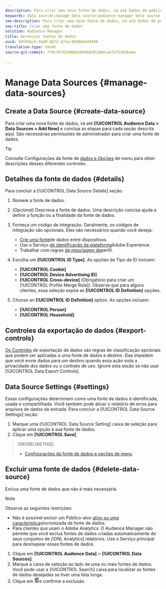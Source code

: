 ```yaml
---
description: Para criar uma nova fonte de dados, vá até Dados de público-alvo > Fontes de dados > Adicionar novo e conclua as etapas para cada seção descrita aqui. São necessárias permissões de administrador para criar uma fonte de dados.
keywords: data sources;manage data source;audience manager data source
seo-description: Para criar uma nova fonte de dados, vá até Dados de público-alvo > Fontes de dados > Adicionar novo e conclua as etapas para cada seção descrita aqui. São necessárias permissões de administrador para criar uma fonte de dados.
seo-title: Criar uma fonte de dados
solution: Audience Manager
title: Gerenciar fontes de dados
uuid: 4df65bcb-9ad9-4b72-a71e-8918b43d4850
translation-type: tm+mt
source-git-commit: 7f9c7b74150682e8e8b839148dcae72f53d3b4ae

---
```



# Manage Data Sources {#manage-data-sources}

## Create a Data Source {#create-data-source}

Para criar uma nova fonte de dados, vá até **[!UICONTROL Audience Data > Data Sources > Add New]** e conclua as etapas para cada seção descrita aqui. São necessárias permissões de administrador para criar uma fonte de dados.

<!-- create-datasource.xml -->

>[!TIP]
>
>Consulte Configurações da fonte de [dados e Opções](../features/datasources-list-and-settings.md#settings-menu-options) de menu para obter descrições desses diferentes controles.

## Detalhes da fonte de dados {#details}

Para concluir a [!UICONTROL Data Source Details] seção:

1. Nomeie a fonte de dados.
1. *(Opcional)* Descreva a fonte de dados. Uma descrição concisa ajuda a definir a função ou a finalidade da fonte de dados.
1. Forneça um código de integração. Geralmente, os códigos de integração são opcionais. Eles são necessários quando você deseja:

   * [Crie uma fonte](../features/profile-merge-rules/merge-rules-start.md#create-data-source)de dados entre dispositivos.
   * Use o Serviço [de identificação da plataforma](https://marketing.adobe.com/resources/help/en_US/mcvid/)Adobe Experience.
   * Trabalhar com regras [de mesclagem de](../features/profile-merge-rules/merge-rules-start.md)perfil.

1. Escolha um **[!UICONTROL ID Type]**. As opções de Tipo de ID incluem:

   * **[!UICONTROL Cookie]**
   * **[!UICONTROL Device Advertising ID]**
   * **[!UICONTROL Cross-device]** (Obrigatório para criar um [!UICONTROL Profile Merge Rule]). Observe que para alguns clientes, essa seleção expõe as **[!UICONTROL ID Definition]** opções.

1. Choose an **[!UICONTROL ID Definition]** option. As opções incluem:

   * **[!UICONTROL Person]**
   * **[!UICONTROL Household]**

## Controles da exportação de dados {#export-controls}

[Os Controles](../features/data-export-controls.md) de exportação de dados são regras de classificação opcionais que podem ser aplicadas a uma fonte de dados e destino. Elas impedem que você envie dados para um destino quando essa ação viola a privacidade dos dados ou o contrato de uso. Ignore esta seção se não usar [!UICONTROL Data Export Controls].

## Data Source Settings {#settings}

Essas configurações determinam como uma fonte de dados é identificada, usada e compartilhada. Você também pode ativar o relatório de erros para arquivos de dados de entrada. Para concluir a [!UICONTROL Data Source Settings] seção:

1. Marque uma [!UICONTROL Data Source Setting] caixa de seleção para aplicar uma opção à sua fonte de dados.
2. Clique em **[!UICONTROL Save]**.

>[!MORELIKETHIS]
>
>* [Configurações da fonte de dados e opções de menu](../features/datasources-list-and-settings.md#settings-menu-options)


## Excluir uma fonte de dados {#delete-data-source}

<!-- t_datasource_delete.xml -->

Exclua uma fonte de dados que não é mais necessária.

>[!NOTE]
>
>Observe as seguintes restrições:
>
>* Não é possível excluir um Público-alvo [ativo ou uma característica](../features/traits/client-activity-synced-audience-traits.md)sincronizada da fonte de dados.
>* Para clientes que usam o Adobe Analytics: O Audience Manager não permite que você exclua fontes de dados criadas automaticamente de seus conjuntos de [!DNL Analytics] relatórios. Use o Serviço [](https://marketing.adobe.com/resources/help/en_US/mcloud/) principal para desmapear essas fontes de dados.


1. Clique em **[!UICONTROL Audience Data]** > **[!UICONTROL Data Sources]**.
1. Marque a caixa de seleção ao lado de uma ou mais fontes de dados.
Você pode usar a [!UICONTROL Search] caixa para localizar as fontes de dados desejadas se tiver uma lista longa.
1. Clique em ![](assets/icon_trash.png)e confirme a exclusão.